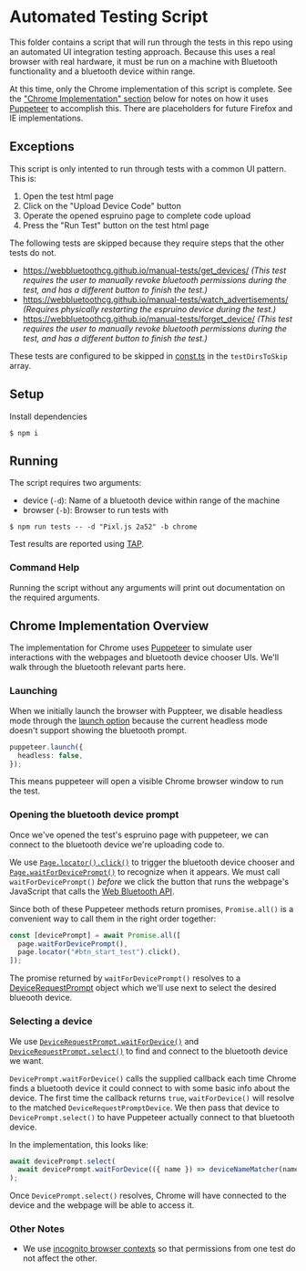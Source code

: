 # Automated Testing Script

This folder contains a script that will run through the tests in this repo using an automated UI integration testing approach. Because this uses a real browser with real hardware, it must be run on a machine with Bluetooth functionality and a bluetooth device within range.

At this time, only the Chrome implementation of this script is complete. See the ["Chrome Implementation" section](chrome-implementation-overview) below for notes on how it uses [Puppeteer](https://pptr.dev/) to accomplish this. There are placeholders for future Firefox and IE implementations.

## Exceptions

This script is only intented to run through tests with a common UI pattern. This is:

1. Open the test html page
2. Click on the "Upload Device Code" button
3. Operate the opened espruino page to complete code upload
4. Press the "Run Test" button on the test html page

The following tests are skipped because they require steps that the other tests do not.

- https://webbluetoothcg.github.io/manual-tests/get_devices/ _(This test requires the user to manually revoke bluetooth permissions during the test, and has a different button to finish the test.)_
- https://webbluetoothcg.github.io/manual-tests/watch_advertisements/ _(Requires physically restarting the espruino device during the test.)_
- https://webbluetoothcg.github.io/manual-tests/forget_device/ _(This test requires the user to manually revoke bluetooth permissions during the test, and has a different button to finish the test.)_

These tests are configured to be skipped in [const.ts](./const.ts) in the `testDirsToSkip` array.

## Setup

Install dependencies

```shellsession
$ npm i
```

## Running

The script requires two arguments:

- device (`-d`): Name of a bluetooth device within range of the machine
- browser (`-b`): Browser to run tests with

```shellsession
$ npm run tests -- -d "Pixl.js 2a52" -b chrome
```

Test results are reported using [TAP](https://node-tap.org/).

### Command Help

Running the script without any arguments will print out documentation on the required arguments.

## Chrome Implementation Overview

The implementation for Chrome uses [Puppeteer](https://pptr.dev/) to simulate user interactions with the webpages and bluetooth device chooser UIs. We'll walk through the bluetooth relevant parts here.

### Launching

When we initially launch the browser with Puppteer, we disable headless mode through the [launch option](https://pptr.dev/api/puppeteer.browserlaunchargumentoptions) because the current headless mode doesn't support showing the bluetooth prompt.

```typescript
puppeteer.launch({
  headless: false,
});
```

This means puppeteer will open a visible Chrome browser window to run the test.

### Opening the bluetooth device prompt

Once we've opened the test's espruino page with puppeteer, we can connect to the bluetooth device we're uploading code to.

We use [`Page.locator().click()`](https://pptr.dev/api/puppeteer.locator) to trigger the bluetooth device chooser and [`Page.waitForDevicePrompt()`](https://pptr.dev/api/puppeteer.page.waitfordeviceprompt/) to recognize when it appears. We must call `waitForDevicePrompt()` _before_ we click the button that runs the webpage's JavaScript that calls the [Web Bluetooth API](https://developer.mozilla.org/en-US/docs/Web/API/Bluetooth/requestDevice).

Since both of these Puppeteer methods return promises, `Promise.all()` is a convenient way to call them in the right order together:

```typescript
const [devicePrompt] = await Promise.all([
  page.waitForDevicePrompt(),
  page.locator("#btn_start_test").click(),
]);
```

The promise returned by `waitForDevicePrompt()` resolves to a [DeviceRequestPrompt](https://pptr.dev/api/puppeteer.devicerequestprompt) object which we'll use next to select the desired blueooth device.

### Selecting a device

We use [`DeviceRequestPrompt.waitForDevice()`](https://pptr.dev/api/puppeteer.devicerequestprompt.waitfordevice) and [`DeviceRequestPrompt.select()`](https://pptr.dev/api/puppeteer.devicerequestprompt.select) to find and connect to the bluetooth device we want.

`DevicePrompt.waitForDevice()` calls the supplied callback each time Chrome finds a bluetooth device it could connect to with some basic info about the device. The first time the callback returns `true`, `waitForDevice()` will resolve to the matched `DeviceRequestPromptDevice`. We then pass that device to `DevicePrompt.select()` to have Puppeteer actually connect to that bluetooth device.

In the implementation, this looks like:

```typescript
await devicePrompt.select(
  await devicePrompt.waitForDevice(({ name }) => deviceNameMatcher(name)),
);
```

Once `DevicePrompt.select()` resolves, Chrome will have connected to the device and the webpage will be able to access it.

### Other Notes

- We use [incognito browser contexts](https://pptr.dev/api/puppeteer.browsercontext/#example) so that permissions from one test do not affect the other.
